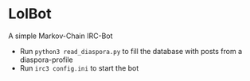 # LolBot
A simple Markov-Chain IRC-Bot

* Run `python3 read_diaspora.py` to fill the database with posts from a diaspora-profile
* Run `irc3 config.ini` to start the bot
